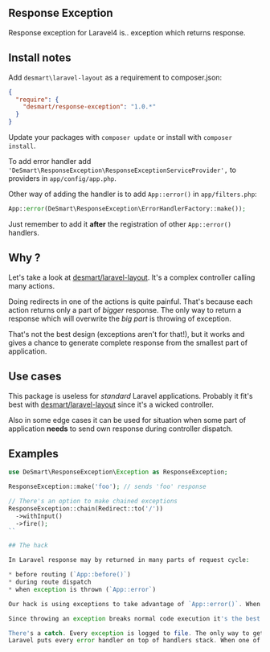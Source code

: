 ## Response Exception

Response exception for Laravel4 is.. exception which returns response.

## Install notes

Add `desmart\laravel-layout` as a requirement to composer.json:

```json
{
  "require": {
    "desmart/response-exception": "1.0.*"
  }
}
```

Update your packages with `composer update` or install with `composer install`.

To add error handler add `'DeSmart\ResponseException\ResponseExceptionServiceProvider',` to providers in `app/config/app.php`.

Other way of adding the handler is to add `App::error()` in `app/filters.php`: 

```php
App::error(DeSmart\ResponseException\ErrorHandlerFactory::make());
```

Just remember to add it **after** the registration of other `App::error()` handlers.

## Why ?

Let's take a look at [desmart/laravel-layout](https://github.com/DeSmart/laravel-layout).  It's a complex controller calling many actions.

Doing redirects in one of the actions is quite painful. That's because each action returns only a part of *bigger* response.
The only way to return a response which will overwrite the *big part* is throwing of exception.

That's not the best design (exceptions aren't for that!), but it works and gives a chance to generate complete response from the smallest part of application.

## Use cases

This package is useless for *standard* Laravel applications. 
Probably it fit's best with [desmart/laravel-layout](https://github.com/DeSmart/laravel-layout) since it's a wicked controller.

Also in some edge cases it can be used for situation when some part of application **needs** to send own response during controller dispatch.

## Examples

```php
use DeSmart\ResponseException\Exception as ResponseException;

ResponseException::make('foo'); // sends 'foo' response

// There's an option to make chained exceptions
ResponseException::chain(Redirect::to('/'))
  ->withInput()
  ->fire();
``

## The hack

In Laravel response may by returned in many parts of request cycle:

* before routing (`App::before()`)
* during route dispatch
* when exception is thrown (`App::error`)

Our hack is using exceptions to take advantage of `App::error()`. When error handler returns a value that value is treated as a response and is returned to client. 

Since throwing an exception breaks normal code execution it's the best way to deliver fast a response.

There's a catch. Every exception is logged to file. The only way to get pass it is to register error handler **as the last one**.
Laravel puts every error handler on top of handlers stack. When one of them returns response the others are not called.
